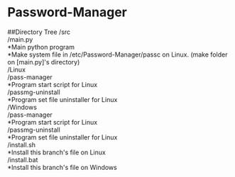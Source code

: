 # Password-Manager


##Directory Tree
/src  
	/main.py  
	*Main python program  
	*Make system file in /etc/Password-Manager/passc on Linux. (make folder on [main.py]'s directory)  
	/Linux  
		/pass-manager  
		*Program start script for Linux  
		/passmg-uninstall  
		*Program set file uninstaller for Linux  
	/Windows  
		/pass-manager  
		*Program start script for Linux  
		/passmg-uninstall  
		*Program set file uninstaller for Linux  
/install.sh  
*Install this branch's file on Linux  
/install.bat  
*Install this branch's file on Windows  
